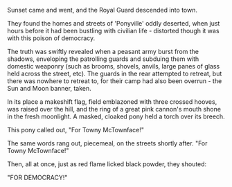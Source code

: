 Sunset came and went, and the Royal Guard descended into town.

They found the homes and streets of 'Ponyville' oddly deserted, when just hours before it had been bustling with civilian life - distorted though it was with this poison of democracy.

The truth was swiftly revealed when a peasant army burst from the shadows, enveloping the patrolling guards and subduing them with domestic weaponry (such as brooms, shovels, anvils, large panes of glass held across the street, etc). The guards in the rear attempted to retreat, but there was nowhere to retreat to, for their camp had also been overrun - the Sun and Moon banner, taken.

In its place a makeshift flag, field emblazoned with three crossed hooves, was raised over the hill, and the ring of a great pink cannon's mouth shone in the fresh moonlight. A masked, cloaked pony held a torch over its breech. 

This pony called out, "For Towny McTownface!"

The same words rang out, piecemeal, on the streets shortly after. "For Towny McTownface!"

Then, all at once, just as red flame licked black powder, they shouted: 

"FOR DEMOCRACY!"